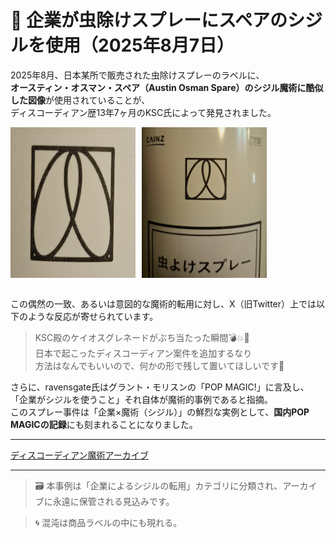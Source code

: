 # 🐜 企業が虫除けスプレーにスペアのシジルを使用（2025年8月7日）

2025年8月、日本某所で販売された虫除けスプレーのラベルに、  
**オースティン・オスマン・スペア（Austin Osman Spare）のシジル魔術に酷似した図像**が使用されていることが、  
ディスコーディアン歴13年7ヶ月のKSC氏によって発見されました。

<div style="display: flex; gap: 10px;">
 <img src="spray1.jpeg" width="200">  
 <img src="spray2.jpeg" width="200">
</div>
<br>

この偶然の一致、あるいは意図的な魔術的転用に対し、X（旧Twitter）上では以下のような反応が寄せられています。

> KSC殿のケイオスグレネードがぶち当たった瞬間💣💥🤣  
> 日本で起こったディスコーディアン案件を追加するなり  
> 方法はなんでもいいので、何かの形で残して置いてほしいです🌠

さらに、ravensgate氏はグラント・モリスンの「POP MAGIC!」に言及し、  
「企業がシジルを使うこと」それ自体が魔術的事例であると指摘。  
このスプレー事件は「企業×魔術（シジル）」の鮮烈な実例として、**国内POP MAGICの記録**にも刻まれることになりました。

---

[ディスコーディアン魔術アーカイブ](https://github.com/ravensgate-tux/Discordianism_ksc/blob/main/README.md)

---

> 🗃 本事例は「企業によるシジルの転用」カテゴリに分類され、アーカイブに永遠に保管される見込みです。

> 🌀 混沌は商品ラベルの中にも現れる。

